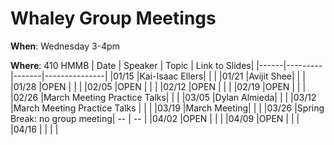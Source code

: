 # Whaley Group Meetings 
**When**: Wednesday 3-4pm

**Where**: 410 HMMB
| Date | Speaker | Topic | Link to Slides|
|------|---------|-------|---------------|
|01/15 |Kai-Isaac Ellers|  |  |
|01/21 |Avijit Shee|  | |
|01/28 |OPEN |  | |
|02/05 |OPEN |  | |
|02/12 |OPEN |  | |
|02/19 |OPEN |  | |
|02/26 |March Meeting Practice Talks|   | |
|03/05 |Dylan Almieda| | |
|03/12 |March Meeting Practice Talks |  | |
|03/19 |March Meeting|  | |
|03/26 |Spring Break: no group meeting| -- | -- |
|04/02 |OPEN |  | |
|04/09 |OPEN |  | |
|04/16 | |  | |
